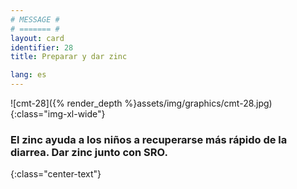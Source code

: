 ```yaml
---
# MESSAGE #
# ======= #
layout: card
identifier: 28
title: Preparar y dar zinc

lang: es
---
```


![cmt-28]({% render_depth %}assets/img/graphics/cmt-28.jpg){:class="img-xl-wide"}

### El zinc ayuda a los niños a recuperarse más rápido de la diarrea. Dar zinc junto con SRO.
{:class="center-text"}